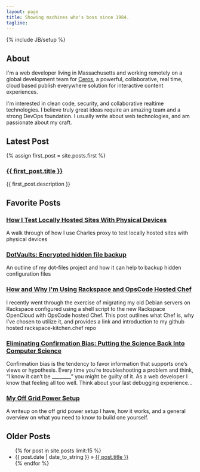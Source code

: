 ```yaml
---
layout: page
title: Showing machines who's boss since 1984.
tagline:
---
```

{% include JB/setup %}

## About
I'm a web developer living in Massachusetts and working remotely on a global development team for [Ceros](http://www.ceros.com), a powerful, collaborative, real time, cloud based publish everywhere solution for interactive content experiences.

I'm interested in clean code, security, and collaborative realtime technologies. I believe truly great ideas require an amazing team and a strong DevOps foundation.  I usually write about web technologies, and am passionate about my craft.


## Latest Post
{% assign first_post = site.posts.first %}
### <a href="{{ BASE_PATH }}{{ first_post.url }}">{{ first_post.title }}</a>
{{ first_post.description }}

## Favorite Posts

### <a href="http://mattsurabian.github.io/how-i-test-locally-hosted-sites-with-physical-devices/">How I Test Locally Hosted Sites With Physical Devices</a>
A walk through of how I use Charles proxy to test locally hosted sites with physical devices

### <a href="http://mattsurabian.github.io/dot-vaults-encrypted-hidden-file-backup/">DotVaults: Encrypted hidden file backup</a>
An outline of my dot-files project and how it can help to backup hidden configuration files

### <a href="http://mattsurabian.github.io/how-and-why-im-using-rackspace-and-opscode-hosted-chef/">How and Why I'm Using Rackspace and OpsCode Hosted Chef</a>
I recently went through the exercise of migrating my old Debian servers on Rackspace configured using a shell script to the new Rackspace OpenCloud with OpsCode hosted Chef. This post outlines what Chef is, why I’ve chosen to utilize it, and provides a link and introduction to my github hosted rackspace-kitchen.chef repo

### <a href="http://mattsurabian.github.io/eliminating-confirmation-bias-putting-the-science-back-into-computer-science/">Eliminating Confirmation Bias: Putting the Science Back Into Computer Science</a>
Confirmation bias is the tendency to favor information that supports one’s views or hypothesis. Every time you’re troubleshooting a problem and think, “I know it can’t be ________” you might be guilty of it. As a web developer I know that feeling all too well. Think about your last debugging experience...

### <a href="http://mattsurabian.github.io/my-off-grid-power-setup/">My Off Grid Power Setup</a>
A writeup on the off grid power setup I have, how it works, and a general overview on what you need to know to build one yourself.


## Older Posts

<ul class="posts">
  {% for post in site.posts limit:15 %}
    <li><span>{{ post.date | date_to_string }}</span> &raquo; <a href="{{ BASE_PATH }}{{ post.url }}">{{ post.title }}</a></li>
  {% endfor %}
</ul>
